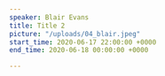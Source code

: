 ```yaml
---
speaker: Blair Evans
title: Title 2
picture: "/uploads/04_blair.jpeg"
start_time: 2020-06-17 22:00:00 +0000
end_time: 2020-06-18 00:00:00 +0000

---
```

